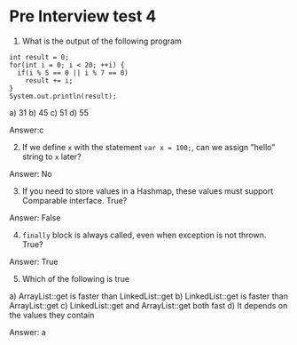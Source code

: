# Pre Interview test 4

1. What is the output of the following program

```
int result = 0;
for(int i = 0; i < 20; ++i) {
  if(i % 5 == 0 || i % 7 == 0)
    result += i;
}
System.out.println(result);
```

a) 31
b) 45
c) 51
d) 55

Answer:c

2. If we define `x` with the statement `var x = 100;`, can we assign "hello" string to `x` later?

Answer: No

3. If you need to store values in a Hashmap, these values must support Comparable interface. True?

Answer: False

4. `finally` block is always called, even when exception is not thrown. True?

Answer: True

5. Which of the following is true

a) ArrayList::get is faster than LinkedList::get
b) LinkedList::get is faster than ArrayList::get
c) LinkedList::get and ArrayList::get both fast
d) It depends on the values they contain

Answer: a
